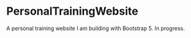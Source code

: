 # PersonalTrainingWebsite

A personal training website I am building with Bootstrap 5. In progress.
